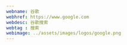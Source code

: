 ```yaml
---
webname: 谷歌
webhref: https://www.google.com
webdesc: 谷歌搜索
webtag : 搜索
webimage: ../assets/images/logos/google.png
---
```

